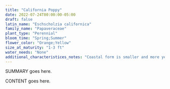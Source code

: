 ```yaml
---
title: "California Poppy"
date: 2022-07-24T00:00:00-05:00
draft: false
latin_name: "Eschscholzia californica"
family_name: "Papaveraceae"
plant_type: "Perennial"
bloom_time: "Spring;Summer"
flower_color: "Orange;Yellow"
size_at_maturity: "1-3 ft"
water_needs: "None"
additional_characteristices_notes: "Coastal form is smaller and more yellow, large orange form is native inland."
---
```


SUMMARY goes here.

<!--more-->

CONTENT goes here.